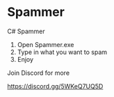 # Spammer
C# Spammer


1. Open Spammer.exe
2. Type in what you want to spam
3. Enjoy


Join Discord for more

https://discord.gg/5WKeQ7UQ5D
